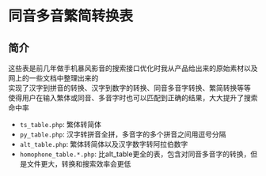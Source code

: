 同音多音繁简转换表
========

简介
--------
这些表是前几年做手机暴风影音的搜索接口优化时我从产品给出来的原始素材以及网上的一些文档中整理出来的  
实现了汉字到拼音的转换、汉字到数字的转换、同音多音字转换、繁简转换等等  
使得用户在输入繁体或同音、多音字时也可以匹配到正确的结果，大大提升了搜索命中率  

* `ts_table.php`: 繁体转简体
* `py_table.php`: 汉字转拼音全拼，多音字的多个拼音之间用逗号分隔
* `alt_table.php`: 繁体转简体以及汉字数字转阿拉伯数字
* `homophone_table.*.php`: 比alt_table更全的表，包含对同音多音字的转换，但是文件更大，转换和搜索效率会更低

